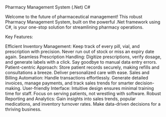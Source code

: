 Pharmacy Management System (.Net) C#

Welcome to the future of pharmaceutical management! This robust Pharmacy Management System, built on the powerful .Net framework using C#, is your one-stop solution for streamlining pharmacy operations.

Key Features:

Efficient Inventory Management: Keep track of every pill, vial, and prescription with precision. Never run out of stock or miss an expiry date again.
Seamless Prescription Handling: Digitize prescriptions, verify dosage, and generate labels with a click. Say goodbye to manual data entry errors.
Patient-centric Approach: Store patient records securely, making refills and consultations a breeze. Deliver personalized care with ease.
Sales and Billing Automation: Handle transactions effortlessly. Generate detailed invoices, manage payments, and track sales trends for smarter decision-making.
User-friendly Interface: Intuitive design ensures minimal training time for staff. Focus on serving patients, not wrestling with software.
Robust Reporting and Analytics: Gain insights into sales trends, popular medications, and inventory turnover rates. Make data-driven decisions for a thriving business.
